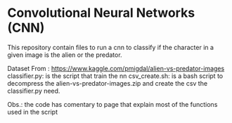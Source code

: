 # Convolutional Neural Networks (CNN)

This repository contain files to run a cnn to classify if the character in a given image is the alien or the predator.

Dataset From : https://www.kaggle.com/pmigdal/alien-vs-predator-images
classifier.py: is the script that train the nn
csv_create.sh: is a bash script to decompress the alien-vs-predator-images.zip and create the csv the classifier.py need.

Obs.: the code has comentary to page that explain most of the functions used in the script

